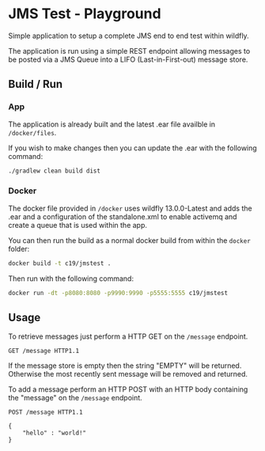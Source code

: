 # JMS Test - Playground

Simple application to setup a complete JMS end to end test within wildfly.

The application is run using a simple REST endpoint allowing messages to be posted via a JMS Queue into a LIFO (Last-in-First-out) message store.

## Build / Run

### App
The application is already built and the latest .ear file availble in `/docker/files`.

If you wish to make changes then you can update the .ear with the following command:

```bash
./gradlew clean build dist
```

### Docker
The docker file provided in `/docker` uses wildfly 13.0.0-Latest and adds the .ear and a configuration of the standalone.xml to enable activemq and create a queue that is used within the app.

You can then run the build as a normal docker build from within the `docker` folder:

```bash
docker build -t c19/jmstest .
```

Then run with the following command:

```bash
docker run -dt -p8080:8080 -p9990:9990 -p5555:5555 c19/jmstest
```

## Usage

To retrieve messages just perform a HTTP GET on the `/message` endpoint.

```http request
GET /message HTTP1.1
```

If the  message store is empty then the string "EMPTY" will be returned. Otherwise the most recently sent message will be removed and returned.

To add a message perform an HTTP POST with an HTTP body containing the "message" on the `/message` endpoint.

```http request
POST /message HTTP1.1

{
    "hello" : "world!"
}
```